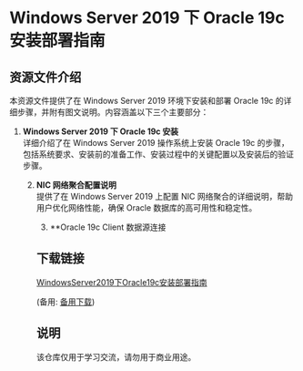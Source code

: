 # Windows Server 2019 下 Oracle 19c 安装部署指南

## 资源文件介绍

本资源文件提供了在 Windows Server 2019 环境下安装和部署 Oracle 19c 的详细步骤，并附有图文说明。内容涵盖以下三个主要部分：

1. **Windows Server 2019 下 Oracle 19c 安装**  
   详细介绍了在 Windows Server 2019 操作系统上安装 Oracle 19c 的步骤，包括系统要求、安装前的准备工作、安装过程中的关键配置以及安装后的验证步骤。

   2. **NIC 网络聚合配置说明**  
      提供了在 Windows Server 2019 上配置 NIC 网络聚合的详细说明，帮助用户优化网络性能，确保 Oracle 数据库的高可用性和稳定性。

      3. **Oracle 19c Client 数据源连接

      ## 下载链接
      [WindowsServer2019下Oracle19c安装部署指南](https://pan.quark.cn/s/80e8c66140e2) 

      (备用: [备用下载](https://pan.baidu.com/s/1FNytm9_sCw6zo16Y-OKlPQ?pwd=1234))

      ## 说明

      该仓库仅用于学习交流，请勿用于商业用途。
